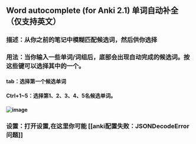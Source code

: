 ## Word autocomplete (for Anki 2.1) 单词自动补全（仅支持英文）
### 描述：从你之前的笔记中模糊匹配候选词，然后供你选择
### 用法：当你输入一些单词/词组后，底部会出现自动完成的候选词。按这些键可以选择其中的一个。
#### tab：选择第一个候选单词
#### Ctrl+1~5：选择第1、2、3、4、5名候选单词。
#### ![image](http://tuchuang.lifeupnote.com/blog/20200814/uB1iLmbBdcR7.gif)
### 设置：打开设置,在这里你可能 [[anki配置失败：JSONDecodeError问题]]
####
